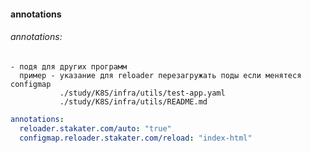 

####
#### annotations


###### annotations: 
```
- подя для других программ 
  пример - указание для reloader перезагружать поды если менятеся configmap
           ./study/K8S/infra/utils/test-app.yaml
           ./study/K8S/infra/utils/README.md
```
```yaml
annotations:
  reloader.stakater.com/auto: "true"
  configmap.reloader.stakater.com/reload: "index-html"
```  